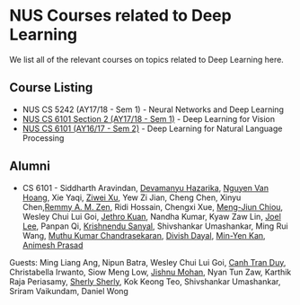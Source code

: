 # NUS Courses related to Deep Learning
We list all of the relevant courses on topics related to Deep Learning here.

## Course Listing
- NUS CS 5242 (AY17/18 - Sem 1) - Neural Networks and Deep Learning 
- [NUS CS 6101 Section 2 (AY17/18 - Sem 1)](http://www.comp.nus.edu.sg/~kanmy/courses/6101_2017/) - Deep Learning for Vision
- [NUS CS 6101 (AY16/17 - Sem 2)](http://www.comp.nus.edu.sg/~kanmy/courses/6101_2016_2/) - Deep Learning for Natural Language Processing

## Alumni 

- CS 6101 - Siddharth Aravindan, [Devamanyu Hazarika](http://www.comp.nus.edu.sg/~hazarika/),
[Nguyen Van Hoang](https://www.linkedin.com/in/nguyenvanhoang7398/), Xie Yaqi, <A HREF="http://ziweixu.github.io">Ziwei Xu</A>, Yew Zi Jian, Cheng Chen, Xinyu Chen,<A HREF="http://www.comp.nus.edu.sg/~remmy/">Remmy A. M. Zen</A>, Ridi Hossain, Chengxi Xue, <A HREF="http://coldmanck.github.io">Meng-Jiun Chiou</A>, Wesley Chui Lui Goi, <A HREF="http://www.jethrokuan.com/">Jethro Kuan</A>, Nandha Kumar, Kyaw Zaw Lin, <A HREF="https://leeyjjoel.github.io/">Joel Lee</A>, Panpan Qi, <A HREF="https://sg.linkedin.com/in/krishnendusanyal95">Krishnendu Sanyal</A>, Shivshankar Umashankar, Ming Rui Wang, <A HREF="http://wing.comp.nus.edu.sg/~cmkumar">Muthu Kumar Chandrasekaran</A>, <A HREF="http://www.divishdayal.in">Divish Dayal</A>, <A HREF="http://www.comp.nus.edu.sg/~kanmy/">Min-Yen Kan</A>, <A HREF="http://wing.comp.nus.edu.sg/~animesh/">Animesh Prasad</A></P>
<P> Guests:  Ming Liang Ang, Nipun Batra, Wesley Chui Lui Goi, <A HREF="http://www.tranduycanh.com">Canh Tran Duy</A>, Christabella Irwanto, Siow Meng Low, <A HREF="http://jishnumohan.com">Jishnu Mohan</A>, Nyan Tun Zaw, Karthik Raja Periasamy, <A HREF="https://www.linkedin.com/in/sherlysherly/">Sherly Sherly</A>, Kok Keong Teo, Shivshankar Umashankar, Sriram Vaikundam, Daniel Wong
